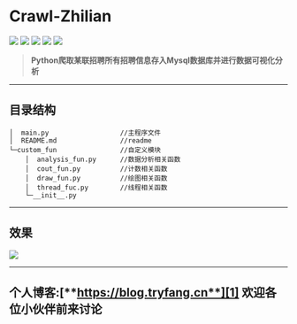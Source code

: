 **Crawl-Zhilian**
=============
![](https://img.shields.io/badge/pymysql-0.9.3-brightgreen.svg) ![](https://img.shields.io/badge/requests-2.21.0-green.svg) ![](https://img.shields.io/badge/matplotlib-3.0.3-yellowgreen.svg) ![](https://img.shields.io/badge/beautifulsoup4-4.7.1-yellow.svg) ![](https://img.shields.io/badge/xpinyin-0.5.6-orange.svg)

> **Python爬取某联招聘所有招聘信息存入Mysql数据库并进行数据可视化分析**



---------------
**目录结构**
------
```
│  main.py                  //主程序文件
│  README.md                //readme
└─custom_fun                //自定义模块
    │  analysis_fun.py      //数据分析相关函数
    │  cout_fun.py          //计数相关函数
    │  draw_fun.py          //绘图相关函数
    │  thread_fuc.py        //线程相关函数
    └─__init__.py  
```
    

-----------------------

**效果**
----

![](https://blog.tryfang.cn/usr/images/demo.png)

-----


个人博客:[**https://blog.tryfang.cn**][1] 欢迎各位小伙伴前来讨论
-------------------------------------------------------


[1]:https://blog.tryfang.cn
